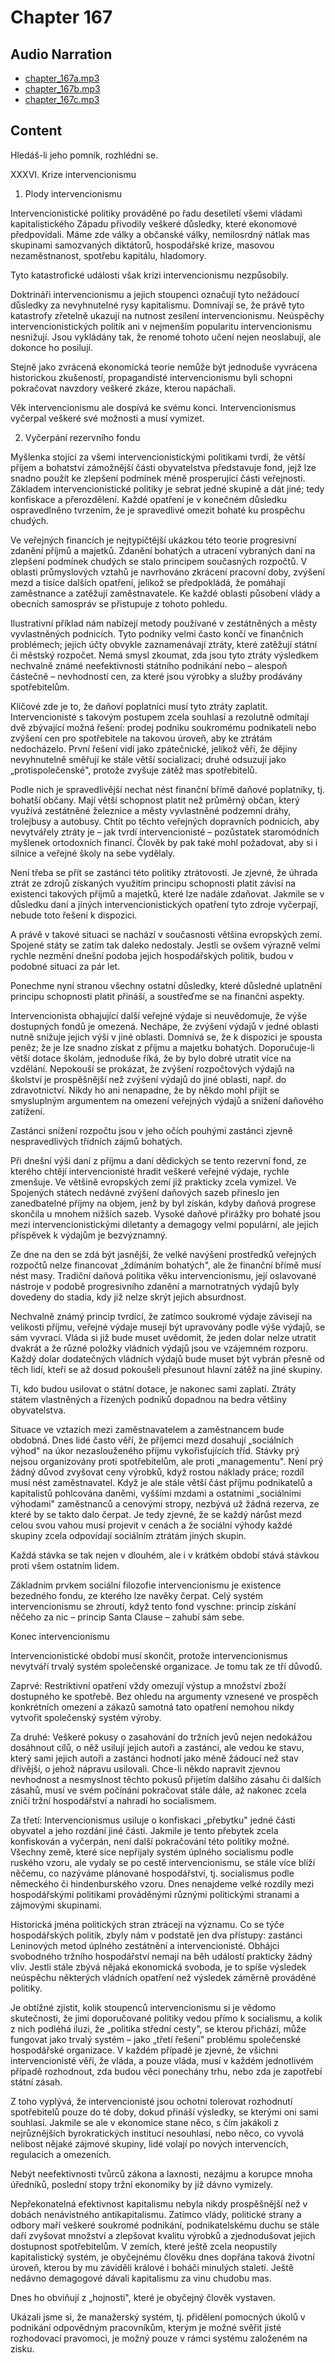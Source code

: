 # Chapter 167

## Audio Narration

- [chapter_167a.mp3](../5-audio-chunks-espeak/chapter_167a.mp3)
- [chapter_167b.mp3](../5-audio-chunks-espeak/chapter_167b.mp3)
- [chapter_167c.mp3](../5-audio-chunks-espeak/chapter_167c.mp3)

## Content

<!-- Source: ESPEAK_AUDIO-chapter_167a-OPTIMIZED.md -->

Hledáš-li jeho pomník, rozhlédni se.

XXXVI. Krize intervencionismu

1. Plody intervencionismu

Intervencionistické politiky prováděné po řadu desetiletí všemi vládami kapitalistického Západu přivodily veškeré důsledky, které ekonomové předpovídali. Máme zde války a občanské války, nemilosrdný nátlak mas skupinami samozvaných diktátorů, hospodářské krize, masovou nezaměstnanost, spotřebu kapitálu, hladomory.

Tyto katastrofické události však krizi intervencionismu nezpůsobily.

Doktrináři intervencionismu a jejich stoupenci označují tyto nežádoucí důsledky za nevyhnutelné rysy kapitalismu. Domnívají se, že právě tyto katastrofy zřetelně ukazují na nutnost zesílení intervencionismu. Neúspěchy intervencionistických politik ani v nejmenším popularitu intervencionismu nesnižují. Jsou vykládány tak, že renomé tohoto učení nejen neoslabují, ale dokonce ho posilují.

Stejně jako zvrácená ekonomická teorie nemůže být jednoduše vyvrácena historickou zkušeností, propagandisté intervencionismu byli schopni pokračovat navzdory veškeré zkáze, kterou napáchali.

Věk intervencionismu ale dospívá ke svému konci. Intervencionismus vyčerpal veškeré své možnosti a musí vymizet.

2. Vyčerpání rezervního fondu

Myšlenka stojící za všemi intervencionistickými politikami tvrdí, že větší příjem a bohatství zámožnější části obyvatelstva představuje fond, jejž lze snadno použít ke zlepšení podmínek méně prosperující části veřejnosti. Základem intervencionistické politiky je sebrat jedné skupině a dát jiné; tedy konfiskace a přerozdělení. Každé opatření je v konečném důsledku ospravedlněno tvrzením, že je spravedlivé omezit bohaté ku prospěchu chudých.

Ve veřejných financích je nejtypičtější ukázkou této teorie progresivní zdanění příjmů a majetků. Zdanění bohatých a utracení vybraných daní na zlepšení podmínek chudých se stalo principem současných rozpočtů. V oblasti průmyslových vztahů je navrhováno zkrácení pracovní doby, zvýšení mezd a tisíce dalších opatření, jelikož se předpokládá, že pomáhají zaměstnance a zatěžují zaměstnavatele. Ke každé oblasti působení vlády a obecních samospráv se přistupuje z tohoto pohledu.

Ilustrativní příklad nám nabízejí metody používané v zestátněných a městy vyvlastněných podnicích. Tyto podniky velmi často končí ve finančních problémech; jejich účty obvykle zaznamenávají ztráty, které zatěžují státní či městský rozpočet. Nemá smysl zkoumat, zda jsou tyto ztráty výsledkem nechvalně známé neefektivnosti státního podnikání nebo – alespoň částečně – nevhodností cen, za které jsou výrobky a služby prodávány spotřebitelům.

Klíčové zde je to, že daňoví poplatníci musí tyto ztráty zaplatit. Intervencionisté s takovým postupem zcela souhlasí a rezolutně odmítají dvě zbývající možná řešení: prodej podniku soukromému podnikateli nebo zvýšení cen pro spotřebitele na takovou úroveň, aby ke ztrátám nedocházelo. První řešení vidí jako zpátečnické, jelikož věří, že dějiny nevyhnutelně směřují ke stále větší socializaci; druhé odsuzují jako „protispolečenské", protože zvyšuje zátěž mas spotřebitelů.

Podle nich je spravedlivější nechat nést finanční břímě daňové poplatníky, tj. bohatší občany. Mají větší schopnost platit než průměrný občan, který využívá zestátněné železnice a městy vyvlastněné podzemní dráhy, trolejbusy a autobusy. Chtít po těchto veřejných dopravních podnicích, aby nevytvářely ztráty je – jak tvrdí intervencionisté – pozůstatek staromódních myšlenek ortodoxních financí. Člověk by pak také mohl požadovat, aby si i silnice a veřejné školy na sebe vydělaly.

Není třeba se přít se zastánci této politiky ztrátovosti. Je zjevné, že úhrada ztrát ze zdrojů získaných využitím principu schopnosti platit závisí na existenci takových příjmů a majetků, které lze nadále zdaňovat. Jakmile se v důsledku daní a jiných intervencionistických opatření tyto zdroje vyčerpají, nebude toto řešení k dispozici.

A právě v takové situaci se nachází v současnosti většina evropských zemí. Spojené státy se zatím tak daleko nedostaly. Jestli se ovšem výrazně velmi rychle nezmění dnešní podoba jejich hospodářských politik, budou v podobné situaci za pár let.

Ponechme nyní stranou všechny ostatní důsledky, které důsledné uplatnění principu schopnosti platit přináší, a soustřeďme se na finanční aspekty.

<!-- Source: ESPEAK_AUDIO-chapter_167b-OPTIMIZED.md -->

Intervencionista obhajující další veřejné výdaje si neuvědomuje, že výše dostupných fondů je omezená. Nechápe, že zvýšení výdajů v jedné oblasti nutně snižuje jejich výši v jiné oblasti. Domnívá se, že k dispozici je spousta peněz; že je lze snadno získat z příjmu a majetku bohatých. Doporučuje-li větší dotace školám, jednoduše říká, že by bylo dobré utratit více na vzdělání. Nepokouší se prokázat, že zvýšení rozpočtových výdajů na školství je prospěšnější než zvýšení výdajů do jiné oblasti, např. do zdravotnictví. Nikdy ho ani nenapadne, že by někdo mohl přijít se smysluplným argumentem na omezení veřejných výdajů a snížení daňového zatížení.

Zastánci snížení rozpočtu jsou v jeho očích pouhými zastánci zjevně nespravedlivých třídních zájmů bohatých.

Při dnešní výši daní z příjmu a daní dědických se tento rezervní fond, ze kterého chtějí intervencionisté hradit veškeré veřejné výdaje, rychle zmenšuje. Ve většině evropských zemí již prakticky zcela vymizel. Ve Spojených státech nedávné zvýšení daňových sazeb přineslo jen zanedbatelné příjmy na objem, jenž by byl získán, kdyby daňová progrese skončila u mnohem nižších sazeb. Vysoké daňové přirážky pro bohaté jsou mezi intervencionistickými diletanty a demagogy velmi populární, ale jejich příspěvek k výdajům je bezvýznamný.

Ze dne na den se zdá být jasnější, že velké navýšení prostředků veřejných rozpočtů nelze financovat „ždímáním bohatých", ale že finanční břímě musí nést masy. Tradiční daňová politika věku intervencionismu, její oslavované nástroje v podobě progresivního zdanění a marnotratných výdajů byly dovedeny do stadia, kdy již nelze skrýt jejich absurdnost.

Nechvalně známý princip tvrdící, že zatímco soukromé výdaje závisejí na velikosti příjmu, veřejné výdaje musejí být upravovány podle výše výdajů, se sám vyvrací. Vláda si již bude muset uvědomit, že jeden dolar nelze utratit dvakrát a že různé položky vládních výdajů jsou ve vzájemném rozporu. Každý dolar dodatečných vládních výdajů bude muset být vybrán přesně od těch lidí, kteří se až dosud pokoušeli přesunout hlavní zátěž na jiné skupiny.

Ti, kdo budou usilovat o státní dotace, je nakonec sami zaplatí. Ztráty státem vlastněných a řízených podniků dopadnou na bedra většiny obyvatelstva.

Situace ve vztazích mezi zaměstnavatelem a zaměstnancem bude obdobná. Dnes lidé často věří, že příjemci mezd dosahují „sociálních výhod" na úkor nezaslouženého příjmu vykořisťujících tříd. Stávky prý nejsou organizovány proti spotřebitelům, ale proti „managementu". Není prý žádný důvod zvyšovat ceny výrobků, když rostou náklady práce; rozdíl musí nést zaměstnavatel. Když je ale stále větší část příjmu podnikatelů a kapitalistů pohlcována daněmi, vyššími mzdami a ostatními „sociálními výhodami" zaměstnanců a cenovými stropy, nezbývá už žádná rezerva, ze které by se takto dalo čerpat. Je tedy zjevné, že se každý nárůst mezd celou svou vahou musí projevit v cenách a že sociální výhody každé skupiny zcela odpovídají sociálním ztrátám jiných skupin.

Každá stávka se tak nejen v dlouhém, ale i v krátkém období stává stávkou proti všem ostatním lidem.

Základním prvkem sociální filozofie intervencionismu je existence bezedného fondu, ze kterého lze navěky čerpat. Celý systém intervencionismu se zhroutí, když tento fond vyschne: princip získání něčeho za nic – princip Santa Clause – zahubí sám sebe.

Konec intervencionismu

Intervencionistické období musí skončit, protože intervencionismus nevytváří trvalý systém společenské organizace. Je tomu tak ze tří důvodů.

Zaprvé: Restriktivní opatření vždy omezují výstup a množství zboží dostupného ke spotřebě. Bez ohledu na argumenty vznesené ve prospěch konkrétních omezení a zákazů samotná tato opatření nemohou nikdy vytvořit společenský systém výroby.

<!-- Source: ESPEAK_AUDIO-chapter_167c-OPTIMIZED.md -->

Za druhé: Veškeré pokusy o zasahování do tržních jevů nejen nedokážou dosáhnout cílů, o něž usilují jejich autoři a zastánci, ale vedou ke stavu, který sami jejich autoři a zastánci hodnotí jako méně žádoucí než stav dřívější, o jehož nápravu usilovali. Chce-li někdo napravit zjevnou nevhodnost a nesmyslnost těchto pokusů přijetím dalšího zásahu či dalších zásahů, musí ve svém počínání pokračovat stále dále, až nakonec zcela zničí tržní hospodářství a nahradí ho socialismem.

Za třetí: Intervencionismus usiluje o konfiskaci „přebytku" jedné části obyvatel a jeho rozdání jiné části. Jakmile je tento přebytek zcela konfiskován a vyčerpán, není další pokračování této politiky možné. Všechny země, které sice nepřijaly systém úplného socialismu podle ruského vzoru, ale vydaly se po cestě intervencionismu, se stále více blíží něčemu, co nazýváme plánované hospodářství, tj. socialismus podle německého či hindenburského vzoru. Dnes nenajdeme velké rozdíly mezi hospodářskými politikami prováděnými různými politickými stranami a zájmovými skupinami.

Historická jména politických stran ztrácejí na významu. Co se týče hospodářských politik, zbyly nám v podstatě jen dva přístupy: zastánci Leninových metod úplného zestátnění a intervencionisté. Obhájci svobodného tržního hospodářství nemají na běh událostí prakticky žádný vliv. Jestli stále zbývá nějaká ekonomická svoboda, je to spíše výsledek neúspěchu některých vládních opatření než výsledek záměrně prováděné politiky.

Je obtížné zjistit, kolik stoupenců intervencionismu si je vědomo skutečnosti, že jimi doporučované politiky vedou přímo k socialismu, a kolik z nich podléhá iluzi, že „politika střední cesty", se kterou přichází, může fungovat jako trvalý systém – jako „třetí řešení" problému společenské hospodářské organizace. V každém případě je zjevné, že všichni intervencionisté věří, že vláda, a pouze vláda, musí v každém jednotlivém případě rozhodnout, zda budou věci ponechány trhu, nebo zda je zapotřebí státní zásah.

Z toho vyplývá, že intervencionisté jsou ochotni tolerovat rozhodnutí spotřebitelů pouze do té doby, dokud přináší výsledky, se kterými oni sami souhlasí. Jakmile se ale v ekonomice stane něco, s čím jakákoli z nejrůznějších byrokratických institucí nesouhlasí, nebo něco, co vyvolá nelibost nějaké zájmové skupiny, lidé volají po nových intervencích, regulacích a omezeních.

Nebýt neefektivnosti tvůrců zákona a laxnosti, nezájmu a korupce mnoha úředníků, poslední stopy tržní ekonomiky by již dávno vymizely.

Nepřekonatelná efektivnost kapitalismu nebyla nikdy prospěšnější než v dobách nenávistného antikapitalismu. Zatímco vlády, politické strany a odbory maří veškeré soukromé podnikání, podnikatelskému duchu se stále daří zvyšovat množství a zlepšovat kvalitu výrobků a zjednodušovat jejich dostupnost spotřebitelům. V zemích, které ještě zcela neopustily kapitalistický systém, je obyčejnému člověku dnes dopřána taková životní úroveň, kterou by mu záviděli králové i boháči minulých staletí. Ještě nedávno demagogové dávali kapitalismu za vinu chudobu mas.

Dnes ho obviňují z „hojnosti", které je obyčejný člověk vystaven.

Ukázali jsme si, že manažerský systém, tj. přidělení pomocných úkolů v podnikání odpovědným pracovníkům, kterým je možné svěřit jisté rozhodovací pravomoci, je možný pouze v rámci systému založeném na zisku.

